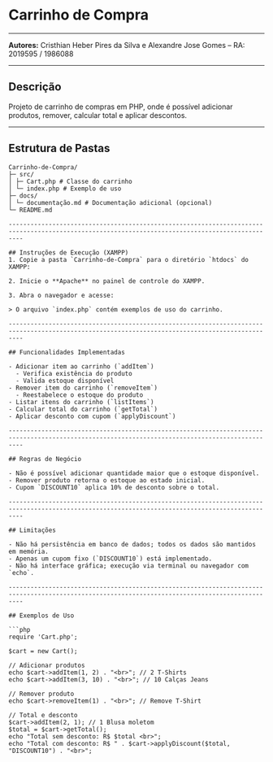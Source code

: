 # Carrinho de Compra
------------------------------------------------------------------------------------------------------------------------------------------------

**Autores:** Cristhian Heber Pires da Silva e Alexandre Jose Gomes – RA: 2019595 / 1986088

------------------------------------------------------------------------------------------------------------------------------------------------

## Descrição
Projeto de carrinho de compras em PHP, onde é possível adicionar produtos, remover, calcular total e aplicar descontos.  

------------------------------------------------------------------------------------------------------------------------------------------------

## Estrutura de Pastas
```
Carrinho-de-Compra/
├─ src/
│ ├─ Cart.php # Classe do carrinho
│ └─ index.php # Exemplo de uso
├─ docs/
│ └─ documentação.md # Documentação adicional (opcional)
└─ README.md

------------------------------------------------------------------------------------------------------------------------------------------------

## Instruções de Execução (XAMPP)
1. Copie a pasta `Carrinho-de-Compra` para o diretório `htdocs` do XAMPP:

2. Inicie o **Apache** no painel de controle do XAMPP.  

3. Abra o navegador e acesse:

> O arquivo `index.php` contém exemplos de uso do carrinho.

------------------------------------------------------------------------------------------------------------------------------------------------

## Funcionalidades Implementadas

- Adicionar item ao carrinho (`addItem`)
  - Verifica existência do produto
  - Valida estoque disponível
- Remover item do carrinho (`removeItem`)
  - Reestabelece o estoque do produto
- Listar itens do carrinho (`listItems`)
- Calcular total do carrinho (`getTotal`)
- Aplicar desconto com cupom (`applyDiscount`)

------------------------------------------------------------------------------------------------------------------------------------------------

## Regras de Negócio

- Não é possível adicionar quantidade maior que o estoque disponível.
- Remover produto retorna o estoque ao estado inicial.
- Cupom `DISCOUNT10` aplica 10% de desconto sobre o total.

------------------------------------------------------------------------------------------------------------------------------------------------

## Limitações

- Não há persistência em banco de dados; todos os dados são mantidos em memória.
- Apenas um cupom fixo (`DISCOUNT10`) está implementado.
- Não há interface gráfica; execução via terminal ou navegador com `echo`.

------------------------------------------------------------------------------------------------------------------------------------------------

## Exemplos de Uso

```php
require 'Cart.php';

$cart = new Cart();

// Adicionar produtos
echo $cart->addItem(1, 2) . "<br>"; // 2 T-Shirts
echo $cart->addItem(3, 10) . "<br>"; // 10 Calças Jeans

// Remover produto
echo $cart->removeItem(1) . "<br>"; // Remove T-Shirt

// Total e desconto
$cart->addItem(2, 1); // 1 Blusa moletom
$total = $cart->getTotal();
echo "Total sem desconto: R$ $total <br>";
echo "Total com desconto: R$ " . $cart->applyDiscount($total, "DISCOUNT10") . "<br>";
